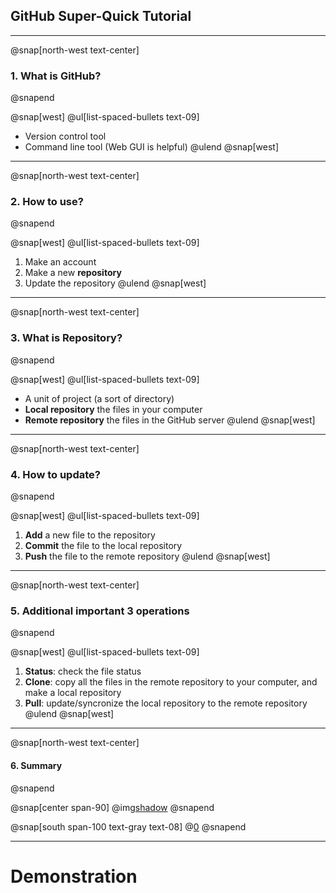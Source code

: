 ## GitHub **Super-Quick** Tutorial

---

@snap[north-west text-center]
### 1. What is GitHub?
@snapend

@snap[west]
@ul[list-spaced-bullets text-09]
* Version control tool
* Command line tool (Web GUI is helpful)
@ulend
@snap[west]

---

@snap[north-west text-center]
### 2. How to use?
@snapend

@snap[west]
@ul[list-spaced-bullets text-09]
1. Make an account
2. Make a new **repository**
3. Update the repository
@ulend
@snap[west]


---

@snap[north-west text-center]
### 3. What is Repository?
@snapend

@snap[west]
@ul[list-spaced-bullets text-09]
* A unit of project (a sort of directory)
* **Local repository** the files in your computer
* **Remote repository** the files in the GitHub server
@ulend
@snap[west]

---

@snap[north-west text-center]
### 4. How to update?
@snapend

@snap[west]
@ul[list-spaced-bullets text-09]
1. **Add** a new file to the repository
2. **Commit** the file to the local repository
3. **Push**  the file to the remote repository
@ulend
@snap[west]

---

@snap[north-west text-center]
### 5. Additional important 3 operations
@snapend

@snap[west]
@ul[list-spaced-bullets text-09]
1. **Status**: check the file status
2. **Clone**: copy all the files in the remote repository to your computer, and make a local repository
3. **Pull**: update/syncronize the local repository to the remote repository
@ulend
@snap[west]

---

@snap[north-west text-center]
#### 6. Summary
@snapend

@snap[center span-90]
@img[shadow](assets/img/Git-Architechture-Git-Tutorial-Edureka.png)
@snapend

@snap[south span-100 text-gray text-08]
@[0](https://www.edureka.co/blog/git-tutorial/)
@snapend

---

# Demonstration




